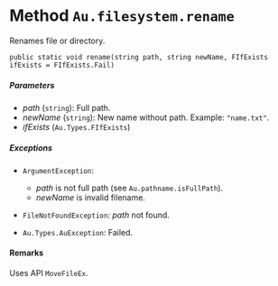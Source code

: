 # Method `Au.filesystem.rename`

Renames file or directory.

```
public static void rename(string path, string newName, FIfExists ifExists = FIfExists.Fail)
```

##### Parameters

- *path*  (`string`):
    Full path.
- *newName*  (`string`):
    New name without path. Example: `"name.txt"`.
- *ifExists*  (`Au.Types.FIfExists`)

##### Exceptions

- `ArgumentException`:

    - *path* is not full path (see `Au.pathname.isFullPath`).
    - *newName* is invalid filename.
- `FileNotFoundException`:
    *path* not found.
- `Au.Types.AuException`:
    Failed.

#### Remarks

Uses API `MoveFileEx`.